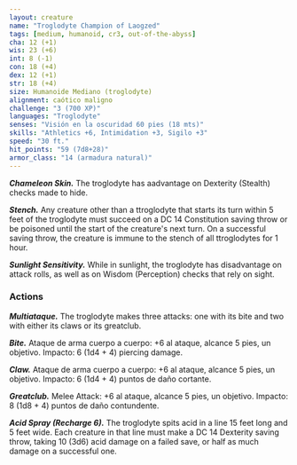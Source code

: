 ```yaml
---
layout: creature
name: "Troglodyte Champion of Laogzed"
tags: [medium, humanoid, cr3, out-of-the-abyss]
cha: 12 (+1)
wis: 23 (+6)
int: 8 (-1)
con: 18 (+4)
dex: 12 (+1)
str: 18 (+4)
size: Humanoide Mediano (troglodyte)
alignment: caótico maligno
challenge: "3 (700 XP)"
languages: "Troglodyte"
senses: "Visión en la oscuridad 60 pies (18 mts)"
skills: "Athletics +6, Intimidation +3, Sigilo +3"
speed: "30 ft."
hit_points: "59 (7d8+28)"
armor_class: "14 (armadura natural)"
---
```


***Chameleon Skin.*** The troglodyte has aadvantage on Dexterity (Stealth) checks made to hide.

***Stench.*** Any creature other than a ttroglodyte that starts its turn within 5 feet of the troglodyte must succeed on a DC 14 Constitution saving throw or be poisoned until the start of the creature's next turn. On a successful saving throw, the creature is immune to the stench of all ttroglodytes for 1 hour.

***Sunlight Sensitivity.*** While in sunlight, the troglodyte has disadvantage on attack rolls, as well as on Wisdom (Perception) checks that rely on sight.

### Actions

***Multiataque.*** The troglodyte makes three attacks: one with its bite and two with either its claws or its greatclub.

***Bite.*** Ataque de arma cuerpo a cuerpo: +6 al ataque, alcance 5 pies, un objetivo. Impacto: 6 (1d4 + 4) piercing damage.

***Claw.*** Ataque de arma cuerpo a cuerpo: +6 al ataque, alcance 5 pies, un objetivo. Impacto: 6 (1d4 + 4) puntos de daño cortante.

***Greatclub.*** Melee Attack: +6 al ataque, alcance 5 pies, un objetivo. Impacto: 8 (1d8 + 4) puntos de daño contundente.

***Acid Spray (Recharge 6).*** The troglodyte spits acid in a line 15 feet long and 5 feet wide. Each creature in that line must make a DC 14 Dexterity saving throw, taking 10 (3d6) acid damage on a failed save, or half as much damage on a successful one.